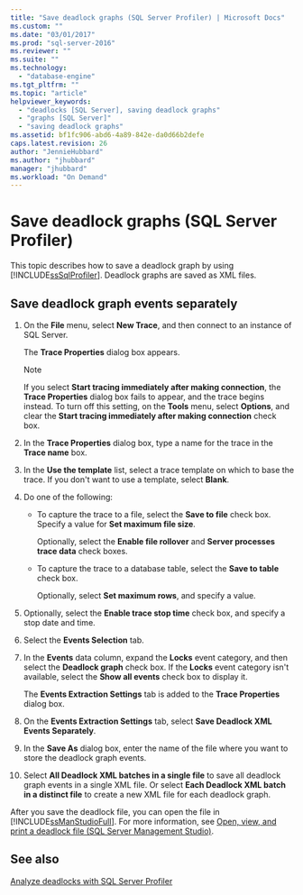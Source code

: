 ```yaml
---
title: "Save deadlock graphs (SQL Server Profiler) | Microsoft Docs"
ms.custom: ""
ms.date: "03/01/2017"
ms.prod: "sql-server-2016"
ms.reviewer: ""
ms.suite: ""
ms.technology: 
  - "database-engine"
ms.tgt_pltfrm: ""
ms.topic: "article"
helpviewer_keywords: 
  - "deadlocks [SQL Server], saving deadlock graphs"
  - "graphs [SQL Server]"
  - "saving deadlock graphs"
ms.assetid: bf1fc906-abd6-4a89-842e-da0d66b2defe
caps.latest.revision: 26
author: "JennieHubbard"
ms.author: "jhubbard"
manager: "jhubbard"
ms.workload: "On Demand"
---
```

# Save deadlock graphs (SQL Server Profiler)
  This topic describes how to save a deadlock graph by using [!INCLUDE[ssSqlProfiler](../../includes/sssqlprofiler-md.md)]. Deadlock graphs are saved as XML files.  
  
## Save deadlock graph events separately  
  
1. On the **File** menu, select **New Trace**, and then connect to an instance of SQL Server.  
  
     The **Trace Properties** dialog box appears.  
  
    > [!NOTE]  
    >  If you select **Start tracing immediately after making connection**, the **Trace Properties** dialog box fails to appear, and the trace begins instead. To turn off this setting, on the **Tools** menu, select **Options**, and clear the **Start tracing immediately after making connection** check box.  
  
2. In the **Trace Properties** dialog box, type a name for the trace in the **Trace name** box.  
  
3. In the **Use the template** list, select a trace template on which to base the trace. If you don't want to use a template, select **Blank**.  
  
4. Do one of the following:  
  
    -   To capture the trace to a file, select the **Save to file** check box. Specify a value for **Set maximum file size**.  
  
         Optionally, select the **Enable file rollover** and **Server processes trace data** check boxes. 
  
    -   To capture the trace to a database table, select the **Save to table** check box.  
  
         Optionally, select **Set maximum rows**, and specify a value.  
  
5. Optionally, select the **Enable trace stop time** check box, and specify a stop date and time. 
  
6. Select the **Events Selection** tab.  
  
7. In the **Events** data column, expand the **Locks** event category, and then select the **Deadlock graph** check box. If the **Locks** event category isn't available, select the **Show all events** check box to display it.  
  
     The **Events Extraction Settings** tab is added to the **Trace Properties** dialog box.  
  
8. On the **Events Extraction Settings** tab, select **Save Deadlock XML Events Separately**.  
  
9. In the **Save As** dialog box, enter the name of the file where you want to store the deadlock graph events.  
  
10. Select **All Deadlock XML batches in a single file** to save all deadlock graph events in a single XML file. Or select **Each Deadlock XML batch in a distinct file** to create a new XML file for each deadlock graph.  
  
 After you save the deadlock file, you can open the file in [!INCLUDE[ssManStudioFull](../../includes/ssmanstudiofull-md.md)]. For more information, see [Open, view, and print a deadlock file &#40;SQL Server Management Studio&#41;](../../relational-databases/performance/open-view-and-print-a-deadlock-file-sql-server-management-studio.md).  
  
## See also  
 [Analyze deadlocks with SQL Server Profiler](../../tools/sql-server-profiler/analyze-deadlocks-with-sql-server-profiler.md)  
  
  
